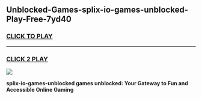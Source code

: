 
## Unblocked-Games-splix-io-games-unblocked-Play-Free-7yd40
<h3>
<a href="https://premium76.site?title=splix-io-games-unblocked&ref=23A">CLICK TO PLAY</a></h3>
<hr>

<h3>
<a href="https://premium76.site?title=splix-io-games-unblocked&ref=23A">CLICK 2 PLAY</a>
  
</h3>

<a href="https://premium76.site?title=splix-io-games-unblocked&ref=23A"><img src="https://clearcache.store/games.png"></a>


**splix-io-games-unblocked games unblocked: Your Gateway to Fun and Accessible Online Gaming**
